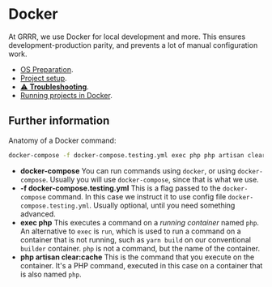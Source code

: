 # Docker

At GRRR, we use Docker for local development and more. This ensures development-production parity, and prevents a lot of manual configuration work.

- [OS Preparation](os-setup/README.md).
- [Project setup](project-setup/README.md).
- [⚠️ **Troubleshooting**](troubleshooting/README.md).
- [Running projects in Docker](running/README.md).

## Further information

Anatomy of a Docker command:

```sh
docker-compose -f docker-compose.testing.yml exec php php artisan clear:cache
```

- **docker-compose** You can run commands using `docker`, or using `docker-compose`. Usually you will use `docker-compose`, since that is what we use.
- **-f docker-compose.testing.yml** This is a flag passed to the `docker-compose` command. In this case we instruct it to use config file `docker-compose.testing.yml`. Usually optional, until you need something advanced.
- **exec php** This executes a command on a _running container_ named `php`. An alternative to `exec` is `run`, which is used to run a command on a container that is not running, such as `yarn build` on our conventional `builder` container. `php` is not a command, but the name of the container.
- **php artisan clear:cache** This is the command that you execute on the container. It's a PHP command, executed in this case on a container that is also named `php`.
